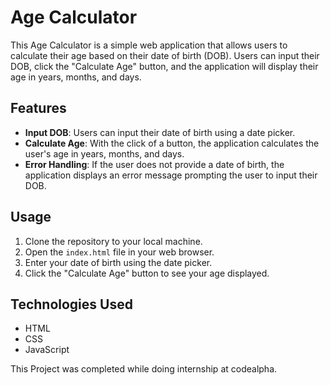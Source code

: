 # Age Calculator

This Age Calculator is a simple web application that allows users to calculate their age based on their date of birth (DOB). Users can input their DOB, click the "Calculate Age" button, and the application will display their age in years, months, and days.

## Features

- **Input DOB**: Users can input their date of birth using a date picker.
- **Calculate Age**: With the click of a button, the application calculates the user's age in years, months, and days.
- **Error Handling**: If the user does not provide a date of birth, the application displays an error message prompting the user to input their DOB.

## Usage

1. Clone the repository to your local machine.
2. Open the `index.html` file in your web browser.
3. Enter your date of birth using the date picker.
4. Click the "Calculate Age" button to see your age displayed.

## Technologies Used

- HTML
- CSS
- JavaScript

This Project was completed while doing internship at codealpha.
